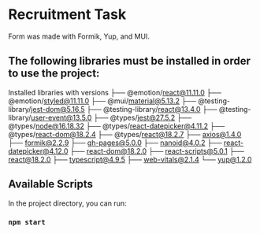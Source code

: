 # Recruitment Task

Form was made with Formik, Yup, and MUI.


## The following libraries must be installed in order to use the project:
Installed libraries with versions
├── @emotion/react@11.11.0
├── @emotion/styled@11.11.0
├── @mui/material@5.13.2
├── @testing-library/jest-dom@5.16.5
├── @testing-library/react@13.4.0
├── @testing-library/user-event@13.5.0
├── @types/jest@27.5.2
├── @types/node@16.18.32
├── @types/react-datepicker@4.11.2
├── @types/react-dom@18.2.4
├── @types/react@18.2.7
├── axios@1.4.0
├── formik@2.2.9
├── gh-pages@5.0.0
├── nanoid@4.0.2
├── react-datepicker@4.12.0
├── react-dom@18.2.0
├── react-scripts@5.0.1
├── react@18.2.0
├── typescript@4.9.5
├── web-vitals@2.1.4
└── yup@1.2.0

## Available Scripts

In the project directory, you can run:

### `npm start`

